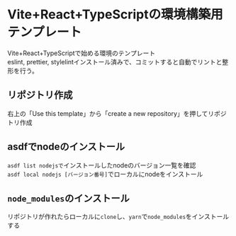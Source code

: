 # Vite+React+TypeScriptの環境構築用テンプレート
Vite+React+TypeScriptで始める環境のテンプレート\
eslint, prettier, stylelintインストール済みで、コミットすると自動でリントと整形を行う。

## リポジトリ作成
右上の「Use this template」から「create a new repository」を押してリポジトリ作成

## asdfでnodeのインストール
`asdf list nodejsで`インストールしたnodeのバージョン一覧を確認\
`asdf local nodejs [バージョン番号]`でローカルにnodeをインストール

## `node_modules`のインストール
リポジトリが作れたらローカルに`clone`し、`yarn`で`node_modules`をインストールする
